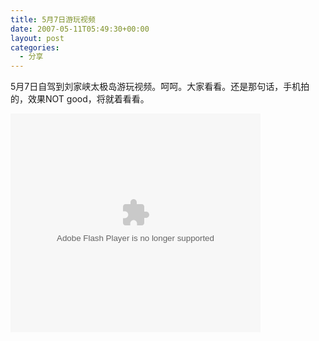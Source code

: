 ```yaml
---
title: 5月7日游玩视频
date: 2007-05-11T05:49:30+00:00
layout: post
categories:
  - 分享
---
```


5月7日自驾到刘家峡太极岛游玩视频。呵呵。大家看看。还是那句话，手机拍的，效果NOT good，将就着看看。

<embed height="350" loop="true" menu="true" play="false" src="http://www.tudou.com/v/C0zZArY3MOU" type="application/x-shockwave-flash" width="400">
</embed>
